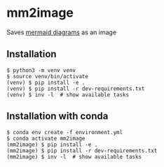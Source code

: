 # mm2image

Saves [mermaid diagrams](https://github.com/mermaid-js/mermaid) as an image

## Installation

    $ python3 -m venv venv
    $ source venv/bin/activate
    (venv) $ pip install -e .
    (venv) $ pip install -r dev-requirements.txt
    (venv) $ inv -l  # show available tasks

## Installation with conda

    $ conda env create -f environment.yml
    $ conda activate mm2image
    (mm2image) $ pip install -e .
    (mm2image) $ pip install -r dev-requirements.txt
    (mm2image) $ inv -l  # show available tasks
